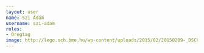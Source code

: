 ```yaml
---
layout: user
name: Szi Ádám
username: szi-adam
roles:
- Öregtag
image: http://lego.sch.bme.hu/wp-content/uploads/2015/02/20150209-_DSC6575-150x150.jpg
---
```

